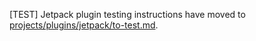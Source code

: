 [TEST] Jetpack plugin testing instructions have moved to [projects/plugins/jetpack/to-test.md](projects/plugins/jetpack/to-test.md).
